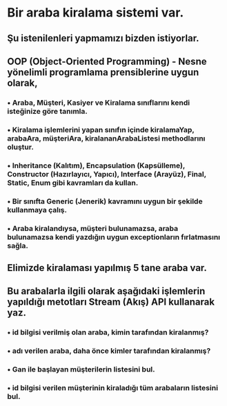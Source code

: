 # Bir araba kiralama sistemi var.
## Şu istenilenleri yapmamızı bizden istiyorlar.
## OOP (Object-Oriented Programming) - Nesne yönelimli programlama prensiblerine uygun olarak,
### • Araba, Müşteri, Kasiyer ve Kiralama sınıflarını kendi isteğinize göre tanımla.
### • Kiralama işlemlerini yapan sınıfın içinde kiralamaYap, arabaAra, müşteriAra, kiralananArabaListesi methodlarını oluştur.
### • Inheritance (Kalıtım), Encapsulation (Kapsülleme), Constructor (Hazırlayıcı, Yapıcı), Interface (Arayüz), Final, Static, Enum gibi kavramları da kullan.
### • Bir sınıfta Generic (Jenerik) kavramını uygun bir şekilde kullanmaya çalış.
### • Araba kiralandıysa, müşteri bulunamazsa, araba bulunamazsa kendi yazdığın uygun exceptionların fırlatmasını sağla.

## Elimizde kiralaması yapılmış 5 tane araba var.
## Bu arabalarla ilgili olarak aşağıdaki işlemlerin yapıldığı metotları Stream (Akış) API kullanarak yaz.
### • id bilgisi verilmiş olan araba, kimin tarafından kiralanmış?
### • adı verilen araba, daha önce kimler tarafından kiralanmış?
### • Gan ile başlayan müşterilerin listesini bul.
### • id bilgisi verilen müşterinin kiraladığı tüm arabaların listesini bul.